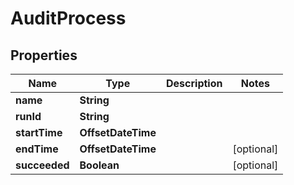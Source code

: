 

# AuditProcess


## Properties

| Name | Type | Description | Notes |
|------------ | ------------- | ------------- | -------------|
|**name** | **String** |  |  |
|**runId** | **String** |  |  |
|**startTime** | **OffsetDateTime** |  |  |
|**endTime** | **OffsetDateTime** |  |  [optional] |
|**succeeded** | **Boolean** |  |  [optional] |



